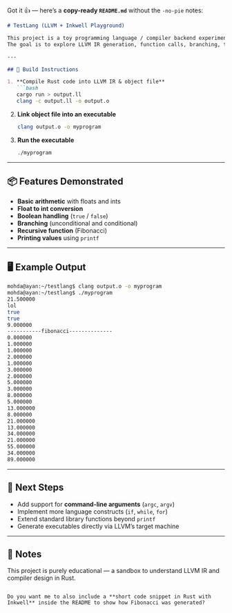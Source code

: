 Got it 👍 — here’s a **copy-ready `README.md`** without the `-no-pie` notes:

````markdown
# TestLang (LLVM + Inkwell Playground)

This project is a toy programming language / compiler backend experiment using **Rust**, **Inkwell** (Rust bindings for LLVM), and **Clang** for linking.  
The goal is to explore LLVM IR generation, function calls, branching, type conversions, and recursive functions such as Fibonacci.

---

## 🔧 Build Instructions

1. **Compile Rust code into LLVM IR & object file**
   ```bash
   cargo run > output.ll
   clang -c output.ll -o output.o
````

2. **Link object file into an executable**

   ```bash
   clang output.o -o myprogram
   ```

3. **Run the executable**

   ```bash
   ./myprogram
   ```

---

## 📦 Features Demonstrated

* **Basic arithmetic** with floats and ints
* **Float to int conversion**
* **Boolean handling** (`true` / `false`)
* **Branching** (unconditional and conditional)
* **Recursive function** (Fibonacci)
* **Printing values** using `printf`

---

## 🖥️ Example Output

```bash
mohda@ayan:~/testlang$ clang output.o -o myprogram
mohda@ayan:~/testlang$ ./myprogram
21.500000
lol
true
true
9.000000
-----------fibonacci--------------
0.000000
1.000000
1.000000
2.000000
1.000000
3.000000
2.000000
5.000000
3.000000
8.000000
5.000000
13.000000
8.000000
21.000000
13.000000
34.000000
21.000000
55.000000
34.000000
89.000000
```

---

## 🚀 Next Steps

* Add support for **command-line arguments** (`argc`, `argv`)
* Implement more language constructs (`if`, `while`, `for`)
* Extend standard library functions beyond `printf`
* Generate executables directly via LLVM’s target machine

---

## 📝 Notes

This project is purely educational — a sandbox to understand LLVM IR and compiler design in Rust.

```

Do you want me to also include a **short code snippet in Rust with Inkwell** inside the README to show how Fibonacci was generated?
```

